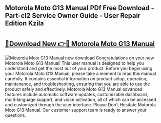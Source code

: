 ## Motorola Moto G13 Manual PDf Free Download - Part-cl2 Service Owner Guide - User Repair Edition KziIa

# <h2><a href="http://cf19200.oget.top/?id=Motorola+Moto+G13+Manual">🔗Download New 👉🔴 Motorola Moto G13 Manual</a></h2>

[![Motorola Moto G13 Manual new download](https://i.imgur.com/5g1atiW.png)](http://cf19200.oget.top/?id=Motorola+Moto+G13+Manual)
Congratulations on your new Motorola Moto G13 Manual! This user manual is designed to help you understand and get the most out of your product. Before you begin using your Motorola Moto G13 Manual, please take a moment to read this manual carefully. It contains essential information on product setup, operation, maintenance, and troubleshooting, ensuring that you are able to use the product safely and effectively. Motorola Moto G13 Manual advanced features include automatic software updates, customizable dashboard, multi-language support, and voice activation, all of which can be accessed and customized through the user interface. Please Don't Hesitate Motorola Moto G13 Manual. Our customer support team is ready to answer your questions.
